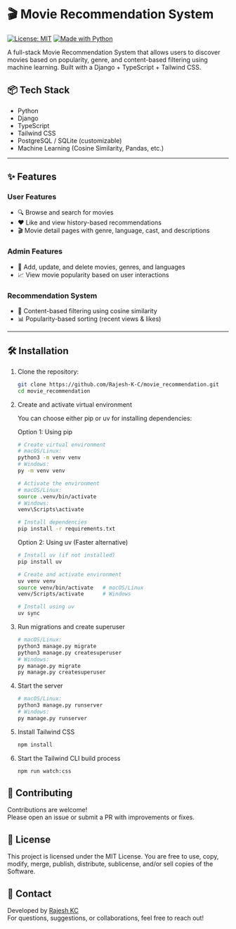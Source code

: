 # 🎬 Movie Recommendation System

[![License: MIT](https://img.shields.io/badge/License-MIT-yellow.svg)](LICENSE)
[![Made with Python](https://img.shields.io/badge/framework-Django-blue)](#)

A full-stack Movie Recommendation System that allows users to discover movies based on popularity, genre, and content-based filtering using machine learning. Built with a Django + TypeScript + Tailwind CSS.

## 📦 Tech Stack

- Python
- Django
- TypeScript
- Tailwind CSS
- PostgreSQL / SQLite (customizable)
- Machine Learning (Cosine Similarity, Pandas, etc.)

---

## ✨ Features

### User Features
- 🔍 Browse and search for movies
- ❤️ Like and view history-based recommendations
- 🎬 Movie detail pages with genre, language, cast, and descriptions

### Admin Features
- 🔧 Add, update, and delete movies, genres, and languages
- 📈 View movie popularity based on user interactions

### Recommendation System
- 📌 Content-based filtering using cosine similarity
- 📊 Popularity-based sorting (recent views & likes)

---

## 🛠️ Installation

1. Clone the repository:
   ```bash
   git clone https://github.com/Rajesh-K-C/movie_recommendation.git
   cd movie_recommendation
2. Create and activate virtual environment

    You can choose either pip or uv for installing dependencies:
    
    Option 1: Using pip
    ```bash
    # Create virtual environment
    # macOS/Linux:
    python3 -m venv venv
    # Windows:
    py -m venv venv

    # Activate the environment
    # macOS/Linux:
    source .venv/bin/activate
    # Windows:
    venv\Scripts\activate

    # Install dependencies
    pip install -r requirements.txt
    ```

    Option 2: Using uv (Faster alternative)
    ```bash
    # Install uv (if not installed)
    pip install uv

    # Create and activate environment
    uv venv venv
    source venv/bin/activate   # macOS/Linux
    venv/Scripts/activate      # Windows

    # Install using uv
    uv sync
    ```
3. Run migrations and create superuser
    ```bash
    # macOS/Linux:
    python3 manage.py migrate
    python3 manage.py createsuperuser
    # Windows:
    py manage.py migrate
    py manage.py createsuperuser
    ```
4. Start the server
    ```bash
    # macOS/Linux:
    python3 manage.py runserver
    # Windows:
    py manage.py runserver
    ```
5. Install Tailwind CSS
    ```bash
    npm install
    ```
6. Start the Tailwind CLI build process
    ```bash
    npm run watch:css
    ```
## 🙌 Contributing
Contributions are welcome! <br/>
Please open an issue or submit a PR with improvements or fixes.
## 📜 License
This project is licensed under the MIT License.
You are free to use, copy, modify, merge, publish, distribute, sublicense, and/or sell copies of the Software.

## 📧 Contact
Developed by <a href="https://rajesh-kc.com.np"> Rajesh KC </a> <br/>
For questions, suggestions, or collaborations, feel free to reach out!
